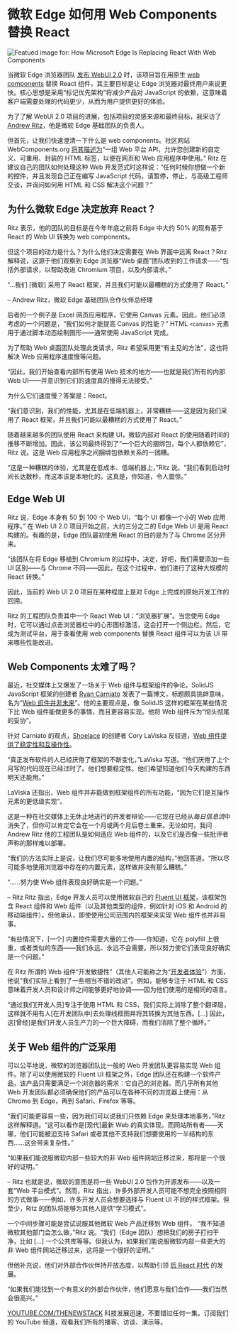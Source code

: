 # 微软 Edge 如何用 Web Components 替换 React

![Featued image for: How Microsoft Edge Is Replacing React With Web Components](https://cdn.thenewstack.io/media/2024/10/87a6c598-react-kick-1024x576.jpg)

当微软 Edge 浏览器团队 [发布 WebUI 2.0](https://thenewstack.io/from-react-to-html-first-microsoft-edge-debuts-webui-2-0/) 时，该项目旨在用原生 [web components](https://thenewstack.io/introduction-to-web-components-and-how-to-start-using-them/) 替换 React 组件，其主要目标是让 Edge 浏览器对最终用户来说更快。核心思想是采用“标记优先架构”将减少产品对 JavaScript 的依赖，这意味着客户端需要处理的代码更少，从而为用户提供更好的体验。

为了了解 WebUI 2.0 项目的进展，包括项目的灵感来源和最终目标，我采访了 [Andrew Ritz](https://www.linkedin.com/in/andrewritz/)，他是微软 Edge 基础团队的负责人。

但首先，让我们快速澄清一下什么是 web components。社区网站 WebComponents.org [将其描述为](https://www.webcomponents.org/introduction)“一组 Web 平台 API，允许您创建新的自定义、可重用、封装的 HTML 标签，以便在网页和 Web 应用程序中使用。” Ritz 在建议自己的团队如何处理这种 Web 开发范式时这样说：“任何时候你想做一个新的控件，并且发现自己正在编写 JavaScript 代码，请暂停，停止，与高级工程师交谈，并询问如何用 HTML 和 CSS 解决这个问题？”

## 为什么微软 Edge 决定放弃 React？

Ritz 表示，他的团队的目标是在今年年底之前将 Edge 中大约 50% 的现有基于 React 的 Web UI 转换为 web components。

但这个项目的动力是什么？为什么他们决定需要在 Web 界面中远离 React？Ritz 解释说，这源于他们观察到 Edge 浏览器“Web 桌面”团队收到的工作请求——“包括外部请求，以帮助改进 Chromium 项目，以及内部请求。”

“…我们 [微软] 采用了 React 框架，并且我们可能以最糟糕的方式使用了 React。”

– Andrew Ritz，微软 Edge 基础团队合作伙伴总经理

后者的一个例子是 Excel 网页应用程序，它使用 Canvas 元素。因此，他们必须考虑的一个问题是，“我们如何才能提高 Canvas 的性能？” HTML `<canvas>` 元素用于通过脚本动态绘制图形——通常使用 JavaScript 完成。

为了帮助 Web 桌面团队处理此类请求，Ritz 希望采用更“有主见的方法”，这也将解决 Web 应用程序速度慢等问题。

“因此，我们开始查看内部所有使用 Web 技术的地方——也就是我们所有的内部 Web UI——并意识到它们的速度真的慢得无法接受。”

为什么它们速度慢？答案是：React。

“我们意识到，我们的性能，尤其是在低端机器上，非常糟糕——这是因为我们采用了 React 框架，并且我们可能以最糟糕的方式使用了 React。”

随着越来越多的团队使用 React 来构建 UI，微软内部对 React 的使用随着时间的推移不断增加。因此，该公司最终得到了“一个巨大的捆绑包，每个人都依赖它”，Ritz 说。这是 Web 应用程序之间捆绑包依赖关系的一团糟。

“这是一种糟糕的体验，尤其是在低成本、低端机器上，”Ritz 说。“我们看到启动时间长达数秒，而这本该是本地化的。这真是，你知道，令人震惊。”

## Edge Web UI

Ritz 说，Edge 本身有 50 到 100 个 Web UI，“每个 UI 都像一个小的 Web 应用程序。” 在 Web UI 2.0 项目开始之前，大约三分之二的 Edge Web UI 是用 React 构建的。有趣的是，Edge 团队最初使用 React 的目的是为了与 Chrome 区分开来。

“该团队在将 Edge 移植到 Chromium 的过程中，决定，好吧，我们需要添加一些 UI 区别——与 Chrome 不同——因此，在这个过程中，他们进行了这种大规模的 React 转换。”

因此，当前的 Web UI 2.0 项目在某种程度上是对 Edge 上完成的原始开发工作的回溯。

Ritz 的工程团队负责其中一个 React Web UI：“浏览器扩展”。当您使用 Edge 时，它可以通过点击浏览器栏中的心形图标激活，这会打开一个侧边栏。然后，它成为测试平台，用于查看使用 web components 替换 React 组件可以为该 UI 带来哪些性能改进。

## Web Components 太难了吗？
最近，社交媒体上又爆发了一场关于 Web 组件与框架组件的争论。SolidJS JavaScript 框架的创建者 [Ryan Carniato](https://x.com/RyanCarniato) 发表了一篇博文，标题颇具挑衅意味，名为“[Web 组件并非未来](https://dev.to/ryansolid/web-components-are-not-the-future-48bh)”。他的主要观点是，像 SolidJS 这样的框架在某些情况下比 Web 组件能做更多的事情，而且更容易实现。他将 Web 组件斥为“彻头彻尾的妥协”。

针对 Carniato 的观点，[Shoelace](https://thenewstack.io/shoelace-web-components-library-that-works-with-any-framework/) 的创建者 Cory LaViska 反驳道，[Web 组件提供了稳定性和互操作性](https://www.abeautifulsite.net/posts/web-components-are-not-the-future-they-re-the-present/)。

“真正发布软件的人已经厌倦了框架的不断变化，”LaViska 写道。“他们厌倦了上个月写的代码现在已经过时了。他们想要稳定性。他们希望知道他们今天构建的东西明天还能用。”

LaViska 还指出，Web 组件并非能做到框架组件的所有功能，“因为它们是互操作元素的更低级实现”。

这是一种在社交媒体上无休止地进行的开发者辩论——它现在已经从*每日信息流*中消失了，但你可以肯定它会在一个月或两个月后卷土重来。无论如何，我问 Andrew Ritz 他的工程团队是如何适应 Web 组件的，以及它们是否像一些批评者声称的那样难以部署。

“我们的方法实际上是说，让我们尽可能多地使用内置的结构，”他回答道。“所以尽可能多地使用浏览器中存在的内置元素，这样做并没有那么糟糕。”

“……努力使 Web 组件表现良好确实是一个问题。”

– Ritz
Ritz 指出，Edge 开发人员可以使用微软自己的 [Fluent UI 框架](https://developer.microsoft.com/en-us/fluentui#/)，该框架包含 React 组件和 Web 组件（以及其他类型的组件，例如针对 iOS 和 Android 的移动端组件）。但他承认，即使使用公司范围内的框架来实现 Web 组件也并非易事。

“有些情况下，[一个] 内置控件需要大量的工作——你知道，它在 polyfill 上很重，或者类似的东西——我们永远、永远不会需要。所以努力使它们表现良好确实是一个问题。”

在 Ritz 所谓的 Web 组件“开发敏捷性”（其他人可能称之为“[开发者体验](https://thenewstack.io/how-do-you-measure-developer-experience/)”）方面，他说“我们实际上看到了一些相当不错的改进”。例如，能够专注于 HTML 和 CSS 意味着开发人员和设计师之间能够更好地协调——因为他们使用的是相同的语言。

“通过我们[开发人员]专注于使用 HTML 和 CSS，我们实际上消除了整个翻译层，这样就不用有人[在开发团队中]去处理线框图并将其转换为其他东西。[…] 因此，这[曾经]是我们开发人员生产力的一个巨大障碍，而我们消除了整个循环。”

## 关于 Web 组件的广泛采用
可以公平地说，微软的浏览器团队比一般的 Web 开发团队更容易实现 Web 组件。除了可以使用微软的 Fluent UI 框架之外，Edge 团队还在构建一个软件产品，该产品只需要满足一个浏览器的需求：它自己的浏览器。而几乎所有其他 Web 开发团队都必须确保他们的产品可以在各种不同的浏览器上使用：从 Chrome 到 Edge，再到 Safari、Firefox 等等。

“我们可能更容易一些，因为我们可以说我们只依赖 Edge 来处理本地事务，”Ritz 这样解释道。“这可以看作是[现代]最新 Web 的真实体现。而网站所有者——天哪，他们可能被迫支持 Safari 或者其他不支持我们想要使用的一半结构的东西……这会带来复杂性。”

“如果我们能说服微软内部一些较大的非 Web 组件网站迁移过来，那将是一个很好的证明。”

– Ritz
也就是说，微软的意图是将一些 WebUI 2.0 包作为开源发布——以及一套“Web 平台模式”。然而，Ritz 指出，许多外部开发人员可能不想完全按照相同的方式做事——例如，许多开发人员会想要选择与 Fluent UI 不同的样式框架。但至少，Ritz 的团队将能够为其他人提供“学习模式”。

一个中间步骤可能是尝试说服其他微软 Web 产品迁移到 Web 组件。
“我不知道微软其他部门会怎么做，”Ritz 说。“我们（Edge 团队）想把我们的房子打扫干净，比如 […] 一个公共库等等。但我认为，如果我们能说服微软内部一些更大的非 Web 组件网站迁移过来，这将是一个很好的证明。”

但他补充说，他们对外部合作伙伴持开放态度，以帮助引领 [后 React 时代](https://thenewstack.io/after-a-decade-of-react-is-frontend-a-post-react-world-now/) 的发展。

“如果我们能找到一个有意义的外部合作伙伴，他们愿意与我们合作——我们当然会很高兴。”

[YOUTUBE.COM/THENEWSTACK](https://youtube.com/thenewstack?sub_confirmation=1)
科技发展迅速，不要错过任何一集。订阅我们的 YouTube 频道，观看我们所有的播客、访谈、演示等。